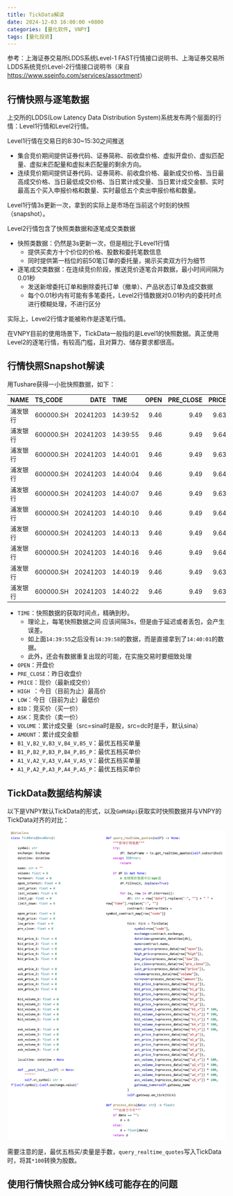 ```yaml
---
title: TickData解读
date: 2024-12-03 16:00:00 +0800
categories: [量化软件, VNPY]
tags: [量化投资]
---
```


参考：上海证券交易所LDDS系统Level-1 FAST行情接口说明书、上海证券交易所LDDS系统竞价Level-2行情接口说明书（来自<https://www.sseinfo.com/services/assortment>）

## 行情快照与逐笔数据

上交所的LDDS(Low Latency Data Distribution System)系统发布两个层面的行情：Level1行情和Level2行情。

Level1行情在交易日的8:30~15:30之间推送
- 集合竞价期间提供证券代码、证券简称、前收盘价格、虚拟开盘价、虚拟匹配量、虚拟未匹配量和虚拟未匹配量的剩余方向。
- 连续竞价期间提供证券代码、证券简称、前收盘价格、最新成交价格、当日最高成交价格、当日最低成交价格、当日累计成交量、当日累计成交金额、实时最高五个买入申报价格和数量、实时最低五个卖出申报价格和数量。

Level1行情3s更新一次，拿到的实际上是市场在当前这个时刻的快照（snapshot）。

Level2行情包含了快照类数据和逐笔成交类数据
- 快照类数据：仍然是3s更新一次，但是相比于Level1行情
    - 提供买卖方十个价位的价格、股数和委托笔数信息
    - 同时提供第一档位的前50笔订单的委托量，揭示买卖双方行为细节
- 逐笔成交类数据：在连续竞价阶段，推送竞价逐笔合并数据，最小时间间隔为0.01秒
    - 发送新增委托订单和删除委托订单（撤单）、产品状态订单及成交数据
    - 每个0.01秒内有可能有多笔委托，Level2行情数据对0.01秒内的委托时点进行模糊处理，不进行区分

实际上，Level2行情才能被称作是逐笔行情。

在VNPY目前的使用场景下，TickData一般指的是Level1的快照数据。真正使用Level2的逐笔行情，有较高门槛，且对算力、储存要求都很高。

## 行情快照Snapshot解读

用Tushare获得一小批快照数据，如下：

| NAME     | TS_CODE   |     DATE | TIME     |   OPEN |   PRE_CLOSE |   PRICE |   HIGH |   LOW |   BID |   ASK |      VOLUME |      AMOUNT |   B1_V |   B1_P |   B2_V |   B2_P |   B3_V |   B3_P |   B4_V |   B4_P |   B5_V |   B5_P |   A1_V |   A1_P |   A2_V |   A2_P |   A3_V |   A3_P |   A4_V |   A4_P |   A5_V |   A5_P |
|:---------|:----------|---------:|:---------|-------:|------------:|--------:|-------:|------:|------:|------:|------------:|------------:|-------:|-------:|-------:|-------:|-------:|-------:|-------:|-------:|-------:|-------:|-------:|-------:|-------:|-------:|-------:|-------:|-------:|-------:|-------:|-------:|
| 浦发银行 | 600000.SH | 20241203 | 14:39:52 |   9.46 |        9.49 |    9.63 |   9.64 |  9.41 |  9.63 |  9.64 | 3.76916e+07 | 3.59744e+08 |   2762 |   9.63 |   4208 |   9.62 |    635 |   9.61 |    914 |    9.6 |    630 |   9.59 |   2231 |   9.64 |   6824 |   9.65 |   3750 |   9.66 |   2504 |   9.67 |   3514 |   9.68 |
| 浦发银行 | 600000.SH | 20241203 | 14:39:55 |   9.46 |        9.49 |    9.64 |   9.64 |  9.41 |  9.63 |  9.64 | 3.76923e+07 | 3.5975e+08  |   2777 |   9.63 |   4212 |   9.62 |    635 |   9.61 |    914 |    9.6 |    630 |   9.59 |   2225 |   9.64 |   6824 |   9.65 |   3781 |   9.66 |   2504 |   9.67 |   3514 |   9.68 |
| 浦发银行 | 600000.SH | 20241203 | 14:40:01 |   9.46 |        9.49 |    9.63 |   9.64 |  9.41 |  9.63 |  9.64 | 3.77018e+07 | 3.59842e+08 |   2717 |   9.63 |   4212 |   9.62 |    635 |   9.61 |    914 |    9.6 |    630 |   9.59 |   2145 |   9.64 |   6824 |   9.65 |   3781 |   9.66 |   2504 |   9.67 |   3514 |   9.68 |
| 浦发银行 | 600000.SH | 20241203 | 14:40:04 |   9.46 |        9.49 |    9.64 |   9.64 |  9.41 |  9.63 |  9.64 | 3.77033e+07 | 3.59856e+08 |   2018 |   9.63 |   4212 |   9.62 |    635 |   9.61 |    914 |    9.6 |    630 |   9.59 |   2154 |   9.64 |   6824 |   9.65 |   3781 |   9.66 |   2504 |   9.67 |   3514 |   9.68 |
| 浦发银行 | 600000.SH | 20241203 | 14:40:07 |   9.46 |        9.49 |    9.63 |   9.64 |  9.41 |  9.63 |  9.64 | 3.77049e+07 | 3.59872e+08 |   2009 |   9.63 |   4212 |   9.62 |    635 |   9.61 |    914 |    9.6 |    630 |   9.59 |   2724 |   9.64 |   6824 |   9.65 |   3781 |   9.66 |   2504 |   9.67 |   3514 |   9.68 |
| 浦发银行 | 600000.SH | 20241203 | 14:40:10 |   9.46 |        9.49 |    9.64 |   9.64 |  9.41 |  9.63 |  9.64 | 3.77061e+07 | 3.59883e+08 |   2009 |   9.63 |   4212 |   9.62 |    635 |   9.61 |    914 |    9.6 |    630 |   9.59 |   2780 |   9.64 |   6824 |   9.65 |   3781 |   9.66 |   2504 |   9.67 |   3514 |   9.68 |
| 浦发银行 | 600000.SH | 20241203 | 14:40:13 |   9.46 |        9.49 |    9.64 |   9.64 |  9.41 |  9.63 |  9.64 | 3.77082e+07 | 3.59903e+08 |   2023 |   9.63 |   4210 |   9.62 |    639 |   9.61 |    914 |    9.6 |    630 |   9.59 |   2771 |   9.64 |   6822 |   9.65 |   3781 |   9.66 |   2496 |   9.67 |   3514 |   9.68 |
| 浦发银行 | 600000.SH | 20241203 | 14:40:16 |   9.46 |        9.49 |    9.64 |   9.64 |  9.41 |  9.63 |  9.64 | 3.77128e+07 | 3.59948e+08 |   1912 |   9.63 |   4210 |   9.62 |    639 |   9.61 |    914 |    9.6 |    630 |   9.59 |   2765 |   9.64 |   6842 |   9.65 |   3781 |   9.66 |   2496 |   9.67 |   3514 |   9.68 |
| 浦发银行 | 600000.SH | 20241203 | 14:40:19 |   9.46 |        9.49 |    9.63 |   9.64 |  9.41 |  9.63 |  9.64 | 3.77182e+07 | 3.6e+08     |   1908 |   9.63 |   4209 |   9.62 |    639 |   9.61 |    914 |    9.6 |    630 |   9.59 |   2740 |   9.64 |   6842 |   9.65 |   3791 |   9.66 |   2496 |   9.67 |   3514 |   9.68 |
| 浦发银行 | 600000.SH | 20241203 | 14:40:22 |   9.46 |        9.49 |    9.63 |   9.64 |  9.41 |  9.63 |  9.64 | 3.77254e+07 | 3.60069e+08 |   1840 |   9.63 |   4209 |   9.62 |    639 |   9.61 |    914 |    9.6 |    630 |   9.59 |   2756 |   9.64 |   6842 |   9.65 |   3791 |   9.66 |   2496 |   9.67 |   3454 |   9.68 |


- `TIME`：快照数据的获取时间点，精确到秒。
    - 理论上，每笔快照数据之间 应该间隔3s，但是由于延迟或者丢包，会产生误差。
    - 如上面`14:39:55`之后没有`14:39:58`的数据，而是直接拿到了`14:40:01`的数据。
    - 此外，还会有数据重复出现的可能，在实施交易时要细致处理
- `OPEN`：开盘价
- `PRE_CLOSE`：昨日收盘价
- `PRICE`：现价（最新成交价）
- `HIGH	`：今日（目前为止）最高价
- `LOW`：今日（目前为止）最低价
- `BID`：竞买价（买一价）
- `ASK`：竞卖价（卖一价）
- `VOLUME`：累计成交量（src=sina时是股，src=dc时是手，默认sina）
- `AMOUNT`：累计成交金额
- `B1_V,B2_V,B3_V,B4_V,B5_V`：最优五档买单量
- `B1_P,B2_P,B3_P,B4_P,B5_P`：最优五档买单价
- `A1_V,A2_V,A3_V,A4_V,A5_V`：最优五档买单量
- `A1_P,A2_P,A3_P,A4_P,A5_P`：最优五档买单价

## TickData数据结构解读

以下是VNPY默认TickData的形式，以及`GmMdApi`获取实时快照数据并与VNPY的TickData对齐的对比：

![](/images/vnpy/tick.png)
 
需要注意的是，最优五档买/卖量是手数，`query_realtime_quotes`写入TickData时，将其`*100`转换为股数。

## 使用行情快照合成分钟K线可能存在的问题




